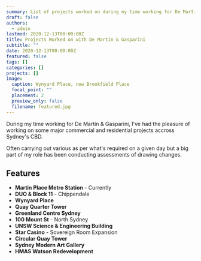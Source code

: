 ```yaml
---
summary: List of projects worked on during my time working for De Martin & Gasparini.
draft: false
authors:
  - admin
lastmod: 2020-12-13T00:00:00Z
title: Projects Worked on with De Martin & Gasparini
subtitle: ""
date: 2020-12-13T00:00:00Z
featured: false
tags: []
categories: []
projects: []
image:
  caption: Wynyard Place, now Brookfield Place
  focal_point: ""
  placement: 2
  preview_only: false
  filename: featured.jpg
---
```

During my time working for De Martin & Gasparini, I've had the pleasure of working on some major commercial and residential projects accross Sydney's CBD. 

Often carrying out various as per what's required on a given day but a big part of my role has been conducting assessments of drawing changes.

## Features

* **Martin Place Metro Station** - Currently
* **DUO & Block 11** - Chippendale
* **Wynyard Place**
* **Quay Quarter Tower[](https://wowchemy.com/docs/customization/)**
* **Greenland Centre Sydney**
* **100 Mount St** - North Sydney
* **UNSW Science & Engineering Building**
* **Star Casino** - Sovereign Room Expansion
* **Circular Quay Tower**
* **Sydney Modern Art Gallery**
* **HMAS Watson Redevelopment**